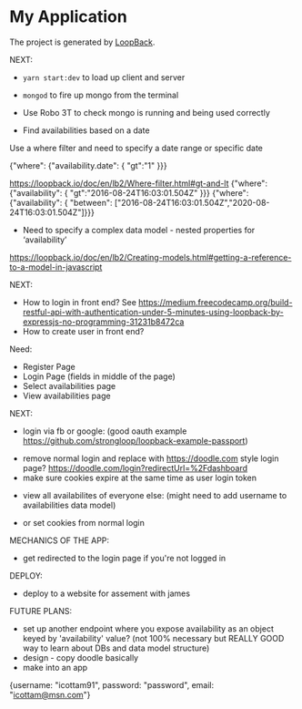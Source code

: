 # My Application

The project is generated by [LoopBack](http://loopback.io).

NEXT:

* `yarn start:dev` to load up client and server
* `mongod` to fire up mongo from the terminal
* Use Robo 3T to check mongo is running and being used correctly

* Find availabilities based on a date

Use a where filter and need to specify a date range or specific date

{"where": {"availability.date": { "gt":"1" }}}

https://loopback.io/doc/en/lb2/Where-filter.html#gt-and-lt
{"where": {"availability": { "gt":"2016-08-24T16:03:01.504Z" }}}
{"where": {"availability": { "between": ["2016-08-24T16:03:01.504Z","2020-08-24T16:03:01.504Z"]}}}

* Need to specify a complex data model - nested properties for ‘availability’

https://loopback.io/doc/en/lb2/Creating-models.html#getting-a-reference-to-a-model-in-javascript


NEXT:

- How to login in front end?
See https://medium.freecodecamp.org/build-restful-api-with-authentication-under-5-minutes-using-loopback-by-expressjs-no-programming-31231b8472ca
- How to create user in front end?

Need:

* Register Page
* Login Page
(fields in middle of the page)
* Select availabilities page
* View availabilities page

NEXT:
- login via fb or google:
(good oauth example https://github.com/strongloop/loopback-example-passport)
* remove normal login and replace with https://doodle.com style login page? https://doodle.com/login?redirectUrl=%2Fdashboard
* make sure cookies expire at the same time as user login token
- view all availabilites of everyone else:
(might need to add username to availabilities data model)
* or set cookies from normal login

MECHANICS OF THE APP:
- get redirected to the login page if you're not logged in

DEPLOY:
- deploy to a website for assement with james

FUTURE PLANS:
- set up another endpoint where you expose availability as an object keyed by 'availability' value?
(not 100% necessary but REALLY GOOD way to learn about DBs and data model structure)
- design - copy doodle basically
- make into an app




{username: "icottam91", password: "password", email: "icottam@msn.com"}